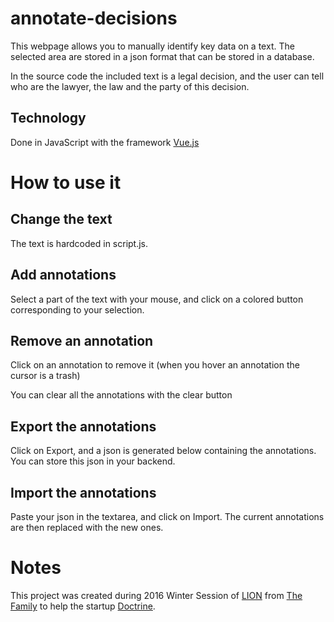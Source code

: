 # annotate-decisions
This webpage allows you to manually identify key data on a text. The selected area are stored in a json format that can be stored in a database.

In the source code the included text is a legal decision, and the user can tell who are the lawyer, the law and the party of this decision.

## Technology ##

Done in JavaScript with the framework [Vue.js](https://vuejs.org/)

# How to use it #

## Change the text ##

The text is hardcoded in script.js.

## Add annotations ##

Select a part of the text with your mouse, and click on a colored button corresponding to your selection.

## Remove an annotation ##

Click on an annotation to remove it (when you hover an annotation the cursor is a trash)

You can clear all the annotations with the clear button

## Export the annotations ##

Click on Export, and a json is generated below containing the annotations. You can store this json in your backend.

## Import the annotations ##

Paste your json in the textarea, and click on Import. The current annotations are then replaced with the new ones.  


# Notes #

This project was created during 2016 Winter Session of [LION](http://joinlion.co/) from [The Family](https://www.thefamily.co/) to help the startup [Doctrine](https://www.doctrine.fr/).
